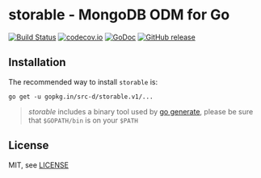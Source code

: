 storable - MongoDB ODM for Go
=============================
[![Build Status](https://travis-ci.org/src-d/storable.png?branch=master)](https://travis-ci.org/src-d/storable) [![codecov.io](https://codecov.io/github/src-d/storable/coverage.svg?branch=master)](https://codecov.io/github/src-d/storable?branch=master) [![GoDoc](http://godoc.org/gopkg.in/src-d/storable.v1?status.png)](http://godoc.org/gopkg.in/src-d/storable.v1) [![GitHub release](https://img.shields.io/github/release/src-d/storable.svg)](https://github.com/src-d/storable/releases)

Installation
------------

The recommended way to install `storable` is:

```
go get -u gopkg.in/src-d/storable.v1/...
```

> *storable* includes a binary tool used by [go generate](http://blog.golang.org/generate),
please be sure that `$GOPATH/bin` is on your `$PATH`


License
-------

MIT, see [LICENSE](LICENSE)
